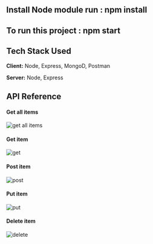 
## Install Node module run : npm install


## To run this project : npm start


## Tech Stack Used

**Client:** Node, Express, MongoD, Postman

**Server:** Node, Express


## API Reference


#### Get all items

![get all items](https://github.com/vishwajeet14all/Furation-Tech-Solutions/assets/126787994/a5de6a07-2435-4821-8ee7-0b8db9baa9fa)


#### Get item

![get](https://github.com/vishwajeet14all/Furation-Tech-Solutions/assets/126787994/dd07f761-066a-4a63-9453-5b4b34fee859)


#### Post item

![post](https://github.com/vishwajeet14all/Furation-Tech-Solutions/assets/126787994/9990251a-6465-4a8e-b1c7-63b964b304e9)



#### Put item

![put](https://github.com/vishwajeet14all/Furation-Tech-Solutions/assets/126787994/59d5d90e-6113-443a-80cd-14a339f47a3b)



#### Delete item

![delete](https://github.com/vishwajeet14all/Furation-Tech-Solutions/assets/126787994/a05e7179-fde7-4bad-8561-164b85780117)

